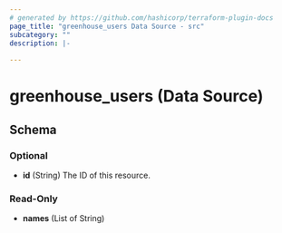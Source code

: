 ```yaml
---
# generated by https://github.com/hashicorp/terraform-plugin-docs
page_title: "greenhouse_users Data Source - src"
subcategory: ""
description: |-
  
---
```


# greenhouse_users (Data Source)





<!-- schema generated by tfplugindocs -->
## Schema

### Optional

- **id** (String) The ID of this resource.

### Read-Only

- **names** (List of String)


